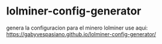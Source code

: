 # lolminer-config-generator
genera la configuracion para el minero lolminer
use aqui: https://gabyvespasiano.github.io/lolminer-config-generator/